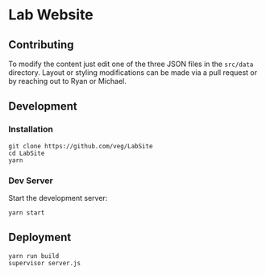 # Lab Website

## Contributing
To modify the content just edit one of the three JSON files in the `src/data` directory. Layout or styling modifications can be made via a pull request or by reaching out to Ryan or Michael.

## Development

### Installation

```
git clone https://github.com/veg/LabSite
cd LabSite
yarn
```

### Dev Server

Start the development server:

```
yarn start
```

## Deployment

```
yarn run build
supervisor server.js
```
